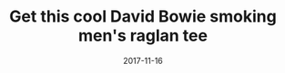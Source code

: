 ---
campaign-uuid: c-0a5a5168-23ab-4ecd-a4e5-4f52292d04c4
type: Product
category: Music
date: 2017-11-16
end-date: 2017-12-21
disable-form: false
is_promoted: false
has_entry_page: false
extra-css: ""

logo-left-title: "NME Merch"
logo-left-href: "https://nmemerch.com/collections/david-bowie/products/david-bowie-smoking-mens-raglan-tee?variant=40429768773"
logo-left-image: "nmemerch-logo.jpg"

banner-img: "nmemerch-main_image.jpg"
hero-header: "NME_Merch_competition"
competition-description: "We absolutely love this David Bowie raglan t-shirt, giving us cool festival vibes even though it's getting cold outside! Style it with a leather jacket for extra roughness."
hero-subheader: ""

title: "Get this cool David Bowie smoking men's raglan tee"
bg-image-hero: ""
bg-image-first: ""
bg-image-second: ""

section1-content: >
    <p>0</p>
    <p>0</p>
    <p>0</p>

section2-content: >
    <p>0</p>
    <p>0</p>
    <p>0</p>

entry-title: 
terms-confirmation: >
    
entry-content: >
    <p>0</p>
    <p>0</p>

---